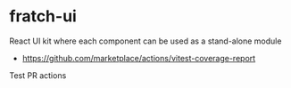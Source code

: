 # fratch-ui

React UI kit where each component can be used as a stand-alone module

- https://github.com/marketplace/actions/vitest-coverage-report

Test PR actions
